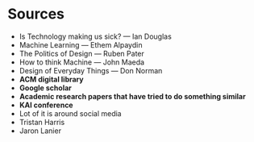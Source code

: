 # Sources

- Is Technology making us sick? — Ian Douglas
- Machine Learning — Ethem Alpaydin
- The Politics of Design — Ruben Pater
- How to think Machine — John Maeda
- Design of Everyday Things — Don Norman
- **ACM digital library**
- **Google scholar**
- **Academic research papers that have tried to do something similar**
- **KAI conference**
- Lot of it is around social media
- Tristan Harris
- Jaron Lanier